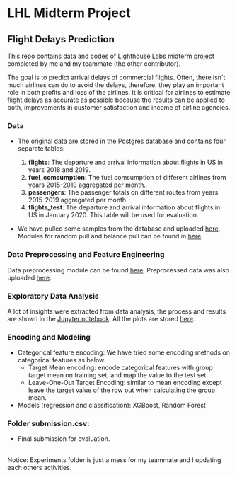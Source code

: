 # LHL Midterm Project
## Flight Delays Prediction

This repo contains data and codes of Lighthouse Labs midterm project completed by me and my teammate (the other contributor). <br>

The goal is to predict arrival delays of commercial flights. Often, there isn't much airlines can do to avoid the delays, therefore, they play an important role in both profits and loss of the airlines. It is critical for airlines to estimate flight delays as accurate as possible because the results can be applied to both, improvements in customer satisfaction and income of airline agencies.

### Data

- The original data are stored in the Postgres database and contains four separate tables: 

    1. **flights**: The departure and arrival information about flights in US in years 2018 and 2019.
    2. **fuel_comsumption**: The fuel comsumption of different airlines from years 2015-2019 aggregated per month.
    3. **passengers**: The passenger totals on different routes from years 2015-2019 aggregated per month.
    4. **flights_test**: The departure and arrival information about flights in US in January 2020. This table will be used for evaluation.

- We have pulled some samples from the database and uploaded [here](data/raw). Modules for random pull and balance pull can be found in [here](src/modules).

### Data Preprocessing and Feature Engineering
Data preprocessing module can be found [here](src/modules). Preprocessed data was also uploaded [here](data/preprocessed). <br>

### Exploratory Data Analysis
A lot of insights were extracted from data analysis, the process and results are shown in the [Jupyter notebook](src/notebooks/EDA_and_more_feature_engineering.ipynb). All the plots are stored [here](plots).

### Encoding and Modeling
- Categorical feature encoding: We have tried some encoding methods on categorical features as below.
    - Target Mean encoding: encode categorical features with group target mean on training set, and map the value to the test set.
    - Leave-One-Out Target Encoding: similar to mean encoding except leave the target value of the row out when calculating the group mean.
- Models (regression and classification): XGBoost, Random Forest

### Folder submission.csv: <br>
* Final submission for evaluation. <br>
<br>
Notice: Experiments folder is just a mess for my teammate and I updating each others activities.
